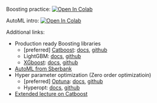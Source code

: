 Boosting practice:
[![Open In Colab](https://colab.research.google.com/assets/colab-badge.svg)](https://colab.research.google.com/github/girafe-ai/madmo-basic/blob/madmo-basic-21-11/09_boosting/day09_boosting_practice.ipynb)

AutoML intro:
[![Open In Colab](https://colab.research.google.com/assets/colab-badge.svg)](https://colab.research.google.com/github/girafe-ai/madmo-basic/blob/madmo-basic-21-11/09_boosting/day09_automl.ipynb)

Additional links:

- Production ready Boosting libraries
  - [preferred] [Catboost](https://catboost.ai/):
    [docs](https://catboost.ai/en/docs/),
    [github](https://github.com/catboost/catboost)
  - LightGBM: [docs](https://lightgbm.readthedocs.io/en/latest/index.html),
    [github](https://github.com/microsoft/LightGBM)
  - [XGboost](https://xgboost.ai/):
    [docs](https://xgboost.readthedocs.io/en/stable/),
    [github](https://github.com/dmlc/xgboost/)
- [AutoML from Sberbank](https://github.com/sberbank-ai-lab/LightAutoML)
- Hyper parameter optimization (Zero order optimizatioin)
  - [preferred] [Optuna](https://optuna.org/):
    [docs](https://optuna.readthedocs.io/en/stable/),
    [github](https://github.com/optuna/optuna)
  - Hyperopt: [docs](http://hyperopt.github.io/hyperopt/),
    [github](https://github.com/hyperopt/hyperopt)
- [Extended lecture on Catboost](https://youtu.be/s4GWmfB9VTA)
